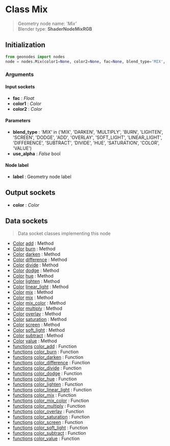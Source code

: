 
# Class Mix

> Geometry node name: _'Mix'_<br>Blender type:  **ShaderNodeMixRGB**

## Initialization


```python
from geonodes import nodes
node = nodes.Mix(color1=None, color2=None, fac=None, blend_type='MIX', use_alpha=False, label=None)
```


### Arguments


#### Input sockets



- **fac** : _Float_
- **color1** : _Color_
- **color2** : _Color_



#### Parameters



- **blend_type** : _'MIX'_ in ('MIX', 'DARKEN', 'MULTIPLY', 'BURN', 'LIGHTEN', 'SCREEN', 'DODGE', 'ADD', 'OVERLAY', 'SOFT_LIGHT', 'LINEAR_LIGHT', 'DIFFERENCE', 'SUBTRACT', 'DIVIDE', 'HUE', 'SATURATION', 'COLOR', 'VALUE')
- **use_alpha** : _False_ bool



#### Node label



- **label** : Geometry node label



## Output sockets



- **color** : _Color_



## Data sockets

> Data socket classes implementing this node


- [Color](./sockets/Color.md) [add](./sockets/Color.md#add) : Method
- [Color](./sockets/Color.md) [burn](./sockets/Color.md#burn) : Method
- [Color](./sockets/Color.md) [darken](./sockets/Color.md#darken) : Method
- [Color](./sockets/Color.md) [difference](./sockets/Color.md#difference) : Method
- [Color](./sockets/Color.md) [divide](./sockets/Color.md#divide) : Method
- [Color](./sockets/Color.md) [dodge](./sockets/Color.md#dodge) : Method
- [Color](./sockets/Color.md) [hue](./sockets/Color.md#hue) : Method
- [Color](./sockets/Color.md) [lighten](./sockets/Color.md#lighten) : Method
- [Color](./sockets/Color.md) [linear_light](./sockets/Color.md#linear_light) : Method
- [Color](./sockets/Color.md) [mix](./sockets/Color.md#mix) : Method
- [Color](./sockets/Color.md) [mix](./sockets/Color.md#mix) : Method
- [Color](./sockets/Color.md) [mix_color](./sockets/Color.md#mix_color) : Method
- [Color](./sockets/Color.md) [multiply](./sockets/Color.md#multiply) : Method
- [Color](./sockets/Color.md) [overlay](./sockets/Color.md#overlay) : Method
- [Color](./sockets/Color.md) [saturation](./sockets/Color.md#saturation) : Method
- [Color](./sockets/Color.md) [screen](./sockets/Color.md#screen) : Method
- [Color](./sockets/Color.md) [soft_light](./sockets/Color.md#soft_light) : Method
- [Color](./sockets/Color.md) [subtract](./sockets/Color.md#subtract) : Method
- [Color](./sockets/Color.md) [value](./sockets/Color.md#value) : Method
- [functions](./sockets/functions.md) [color_add](./sockets/functions.md#color_add) : Function
- [functions](./sockets/functions.md) [color_burn](./sockets/functions.md#color_burn) : Function
- [functions](./sockets/functions.md) [color_darken](./sockets/functions.md#color_darken) : Function
- [functions](./sockets/functions.md) [color_difference](./sockets/functions.md#color_difference) : Function
- [functions](./sockets/functions.md) [color_divide](./sockets/functions.md#color_divide) : Function
- [functions](./sockets/functions.md) [color_dodge](./sockets/functions.md#color_dodge) : Function
- [functions](./sockets/functions.md) [color_hue](./sockets/functions.md#color_hue) : Function
- [functions](./sockets/functions.md) [color_lighten](./sockets/functions.md#color_lighten) : Function
- [functions](./sockets/functions.md) [color_linear_light](./sockets/functions.md#color_linear_light) : Function
- [functions](./sockets/functions.md) [color_mix](./sockets/functions.md#color_mix) : Function
- [functions](./sockets/functions.md) [color_mix_color](./sockets/functions.md#color_mix_color) : Function
- [functions](./sockets/functions.md) [color_multiply](./sockets/functions.md#color_multiply) : Function
- [functions](./sockets/functions.md) [color_overlay](./sockets/functions.md#color_overlay) : Function
- [functions](./sockets/functions.md) [color_saturation](./sockets/functions.md#color_saturation) : Function
- [functions](./sockets/functions.md) [color_screen](./sockets/functions.md#color_screen) : Function
- [functions](./sockets/functions.md) [color_soft_light](./sockets/functions.md#color_soft_light) : Function
- [functions](./sockets/functions.md) [color_subtract](./sockets/functions.md#color_subtract) : Function
- [functions](./sockets/functions.md) [color_value](./sockets/functions.md#color_value) : Function


